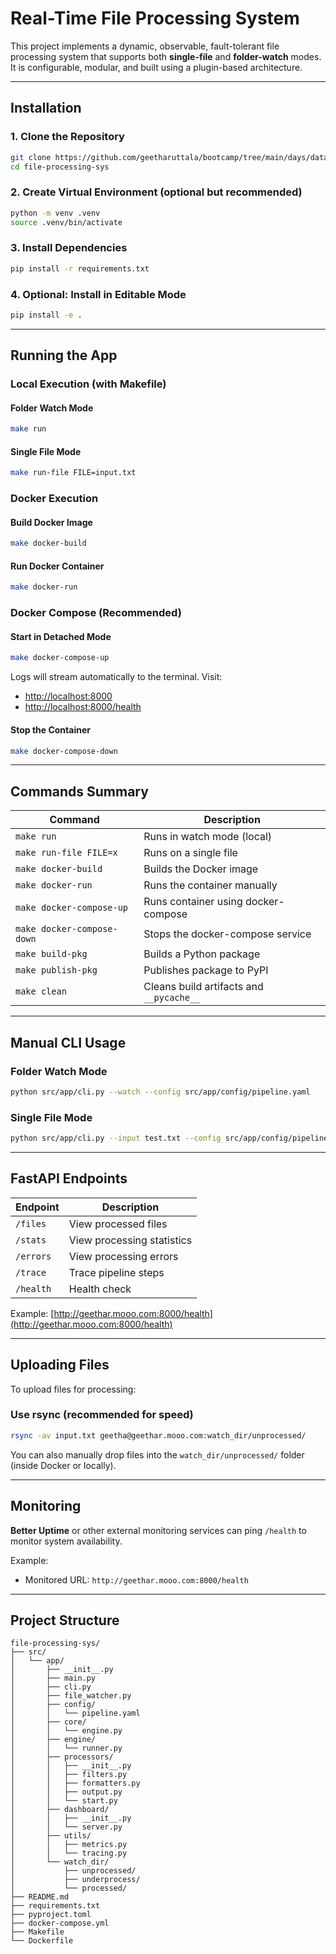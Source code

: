 # Real-Time File Processing System

This project implements a dynamic, observable, fault-tolerant file processing system that supports both **single-file** and **folder-watch** modes. It is configurable, modular, and built using a plugin-based architecture.

---

## Installation

### 1. Clone the Repository

```bash
git clone https://github.com/geetharuttala/bootcamp/tree/main/days/dataflow-framework/file-processing-sys.git
cd file-processing-sys
```

### 2. Create Virtual Environment (optional but recommended)

```bash
python -m venv .venv
source .venv/bin/activate
```

### 3. Install Dependencies

```bash
pip install -r requirements.txt
```

### 4. Optional: Install in Editable Mode

```bash
pip install -e .
```

---

## Running the App

### Local Execution (with Makefile)

#### Folder Watch Mode

```bash
make run
```

#### Single File Mode

```bash
make run-file FILE=input.txt
```

### Docker Execution

#### Build Docker Image

```bash
make docker-build
```

#### Run Docker Container

```bash
make docker-run
```

### Docker Compose (Recommended)

#### Start in Detached Mode

```bash
make docker-compose-up
```

Logs will stream automatically to the terminal. Visit:

* [http://localhost:8000](http://localhost:8000)
* [http://localhost:8000/health](http://localhost:8000/health)

#### Stop the Container

```bash
make docker-compose-down
```

---

## Commands Summary

| Command                    | Description                              |
| -------------------------- | ---------------------------------------- |
| `make run`                 | Runs in watch mode (local)               |
| `make run-file FILE=x`     | Runs on a single file                    |
| `make docker-build`        | Builds the Docker image                  |
| `make docker-run`          | Runs the container manually              |
| `make docker-compose-up`   | Runs container using docker-compose      |
| `make docker-compose-down` | Stops the docker-compose service         |
| `make build-pkg`           | Builds a Python package                  |
| `make publish-pkg`         | Publishes package to PyPI                |
| `make clean`               | Cleans build artifacts and `__pycache__` |

---

## Manual CLI Usage

### Folder Watch Mode

```bash
python src/app/cli.py --watch --config src/app/config/pipeline.yaml
```

### Single File Mode

```bash
python src/app/cli.py --input test.txt --config src/app/config/pipeline.yaml
```

---

## FastAPI Endpoints

| Endpoint  | Description                |
| --------- | -------------------------- |
| `/files`  | View processed files       |
| `/stats`  | View processing statistics |
| `/errors` | View processing errors     |
| `/trace`  | Trace pipeline steps       |
| `/health` | Health check               |

Example: [http://geethar.mooo.com:8000/health](http://geethar.mooo.com:8000/health)

---

## Uploading Files

To upload files for processing:

### Use rsync (recommended for speed)

```bash
rsync -av input.txt geetha@geethar.mooo.com:watch_dir/unprocessed/
```

You can also manually drop files into the `watch_dir/unprocessed/` folder (inside Docker or locally).

---

## Monitoring

**Better Uptime** or other external monitoring services can ping `/health` to monitor system availability.

Example:

* Monitored URL: `http://geethar.mooo.com:8000/health`

---

## Project Structure

```
file-processing-sys/
├── src/
│   └── app/
│       ├── __init__.py
│       ├── main.py
│       ├── cli.py
│       ├── file_watcher.py
│       ├── config/
│       │   └── pipeline.yaml
│       ├── core/
│       │   └── engine.py
│       ├── engine/
│       │   └── runner.py
│       ├── processors/
│       │   ├── __init__.py
│       │   ├── filters.py
│       │   ├── formatters.py
│       │   ├── output.py
│       │   └── start.py
│       ├── dashboard/
│       │   ├── __init__.py
│       │   └── server.py
│       ├── utils/
│       │   ├── metrics.py
│       │   └── tracing.py
│       └── watch_dir/
│           ├── unprocessed/
│           ├── underprocess/
│           └── processed/
├── README.md
├── requirements.txt
├── pyproject.toml
├── docker-compose.yml
├── Makefile
└── Dockerfile
```

